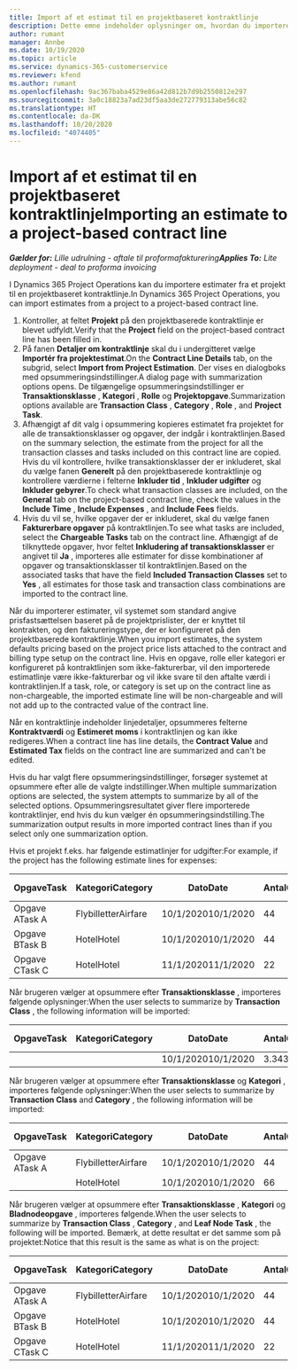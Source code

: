 ```yaml
---
title: Import af et estimat til en projektbaseret kontraktlinje
description: Dette emne indeholder oplysninger om, hvordan du importerer økonomiske estimater fra et projekt til en kontraktlinje.
author: rumant
manager: Annbe
ms.date: 10/19/2020
ms.topic: article
ms.service: dynamics-365-customerservice
ms.reviewer: kfend
ms.author: rumant
ms.openlocfilehash: 9ac367baba4529e86a42d812b7d9b2550812e297
ms.sourcegitcommit: 3a0c18823a7ad23df5aa3de272779313abe56c82
ms.translationtype: HT
ms.contentlocale: da-DK
ms.lasthandoff: 10/20/2020
ms.locfileid: "4074405"
---
```

# <a name="importing-an-estimate-to-a-project-based-contract-line"></a><span data-ttu-id="8470e-103">Import af et estimat til en projektbaseret kontraktlinje</span><span class="sxs-lookup"><span data-stu-id="8470e-103">Importing an estimate to a project-based contract line</span></span>

<span data-ttu-id="8470e-104">_**Gælder for:** Lille udrulning - aftale til proformafakturering_</span><span class="sxs-lookup"><span data-stu-id="8470e-104">_**Applies To:** Lite deployment - deal to proforma invoicing_</span></span>

<span data-ttu-id="8470e-105">I Dynamics 365 Project Operations kan du importere estimater fra et projekt til en projektbaseret kontraktlinje.</span><span class="sxs-lookup"><span data-stu-id="8470e-105">In Dynamics 365 Project Operations, you can import estimates from a project to a project-based contract line.</span></span>

1. <span data-ttu-id="8470e-106">Kontroller, at feltet **Projekt** på den projektbaserede kontraktlinje er blevet udfyldt.</span><span class="sxs-lookup"><span data-stu-id="8470e-106">Verify that the **Project** field on the project-based contract line has been filled in.</span></span>
2. <span data-ttu-id="8470e-107">På fanen **Detaljer om kontraktlinje** skal du i undergitteret vælge **Importér fra projektestimat**.</span><span class="sxs-lookup"><span data-stu-id="8470e-107">On the **Contract Line Details** tab, on the subgrid, select **Import from Project Estimation**.</span></span> <span data-ttu-id="8470e-108">Der vises en dialogboks med opsummeringsindstillinger.</span><span class="sxs-lookup"><span data-stu-id="8470e-108">A dialog page with summarization options opens.</span></span> <span data-ttu-id="8470e-109">De tilgængelige opsummeringsindstillinger er **Transaktionsklasse** , **Kategori** , **Rolle** og **Projektopgave**.</span><span class="sxs-lookup"><span data-stu-id="8470e-109">Summarization options available are **Transaction Class** , **Category** , **Role** , and **Project Task**.</span></span>
3. <span data-ttu-id="8470e-110">Afhængigt af dit valg i opsummering kopieres estimatet fra projektet for alle de transaktionsklasser og opgaver, der indgår i kontraktlinjen.</span><span class="sxs-lookup"><span data-stu-id="8470e-110">Based on the summary selection, the estimate from the project for all the transaction classes and tasks included on this contract line are copied.</span></span> <span data-ttu-id="8470e-111">Hvis du vil kontrollere, hvilke transaktionsklasser der er inkluderet, skal du vælge fanen **Generelt** på den projektbaserede kontraktlinje og kontrollere værdierne i felterne **Inkluder tid** , **Inkluder udgifter** og **Inkluder gebyrer**.</span><span class="sxs-lookup"><span data-stu-id="8470e-111">To check what transaction classes are included, on the **General** tab on the project-based contract line, check the values in the **Include Time** , **Include Expenses** , and **Include Fees** fields.</span></span> 
4. <span data-ttu-id="8470e-112">Hvis du vil se, hvilke opgaver der er inkluderet, skal du vælge fanen **Fakturerbare opgaver** på kontraktlinjen.</span><span class="sxs-lookup"><span data-stu-id="8470e-112">To see what tasks are included, select the **Chargeable Tasks** tab on the contract line.</span></span> <span data-ttu-id="8470e-113">Afhængigt af de tilknyttede opgaver, hvor feltet **Inkludering af transaktionsklasser** er angivet til **Ja** , importeres alle estimater for disse kombinationer af opgaver og transaktionsklasser til kontraktlinjen.</span><span class="sxs-lookup"><span data-stu-id="8470e-113">Based on the associated tasks that have the field **Included Transaction Classes** set to **Yes** , all estimates for those task and transaction class combinations are imported to the contract line.</span></span>

<span data-ttu-id="8470e-114">Når du importerer estimater, vil systemet som standard angive prisfastsættelsen baseret på de projektprislister, der er knyttet til kontrakten, og den faktureringstype, der er konfigureret på den projektbaserede kontraktlinje.</span><span class="sxs-lookup"><span data-stu-id="8470e-114">When you import estimates, the system defaults pricing based on the project price lists attached to the contract and billing type setup on the contract line.</span></span> <span data-ttu-id="8470e-115">Hvis en opgave, rolle eller kategori er konfigureret på kontraktlinjen som ikke-fakturerbar, vil den importerede estimatlinje være ikke-fakturerbar og vil ikke svare til den aftalte værdi i kontraktlinjen.</span><span class="sxs-lookup"><span data-stu-id="8470e-115">If a task, role, or category is set up on the contract line as non-chargeable, the imported estimate line will be non-chargeable and will not add up to the contracted value of the contract line.</span></span>

<span data-ttu-id="8470e-116">Når en kontraktlinje indeholder linjedetaljer, opsummeres felterne **Kontraktværdi** og **Estimeret moms** i kontraktlinjen og kan ikke redigeres.</span><span class="sxs-lookup"><span data-stu-id="8470e-116">When a contract line has line details, the **Contract Value** and **Estimated Tax** fields on the contract line are summarized and can't be edited.</span></span>

<span data-ttu-id="8470e-117">Hvis du har valgt flere opsummeringsindstillinger, forsøger systemet at opsummere efter alle de valgte indstillinger.</span><span class="sxs-lookup"><span data-stu-id="8470e-117">When multiple summarization options are selected, the system attempts to summarize by all of the selected options.</span></span> <span data-ttu-id="8470e-118">Opsummeringsresultatet giver flere importerede kontraktlinjer, end hvis du kun vælger én opsummeringsindstilling.</span><span class="sxs-lookup"><span data-stu-id="8470e-118">The summarization output results in more imported contract lines than if you select only one summarization option.</span></span>

<span data-ttu-id="8470e-119">Hvis et projekt f.eks. har følgende estimatlinjer for udgifter:</span><span class="sxs-lookup"><span data-stu-id="8470e-119">For example, if the project has the following estimate lines for expenses:</span></span>

| <span data-ttu-id="8470e-120">Opgave</span><span class="sxs-lookup"><span data-stu-id="8470e-120">Task</span></span> | <span data-ttu-id="8470e-121">Kategori</span><span class="sxs-lookup"><span data-stu-id="8470e-121">Category</span></span> | <span data-ttu-id="8470e-122">Dato</span><span class="sxs-lookup"><span data-stu-id="8470e-122">Date</span></span> | <span data-ttu-id="8470e-123">Antal</span><span class="sxs-lookup"><span data-stu-id="8470e-123">Quantity</span></span> | <span data-ttu-id="8470e-124">Enhedspris</span><span class="sxs-lookup"><span data-stu-id="8470e-124">Unit price</span></span> | <span data-ttu-id="8470e-125">Beløb</span><span class="sxs-lookup"><span data-stu-id="8470e-125">Amount</span></span> |
| --- | --- | --- | --- | --- | --- |
| <span data-ttu-id="8470e-126">Opgave A</span><span class="sxs-lookup"><span data-stu-id="8470e-126">Task A</span></span> | <span data-ttu-id="8470e-127">Flybilletter</span><span class="sxs-lookup"><span data-stu-id="8470e-127">Airfare</span></span> | <span data-ttu-id="8470e-128">10/1/2020</span><span class="sxs-lookup"><span data-stu-id="8470e-128">10/1/2020</span></span> | <span data-ttu-id="8470e-129">4</span><span class="sxs-lookup"><span data-stu-id="8470e-129">4</span></span> | <span data-ttu-id="8470e-130">400</span><span class="sxs-lookup"><span data-stu-id="8470e-130">400</span></span> | <span data-ttu-id="8470e-131">1600</span><span class="sxs-lookup"><span data-stu-id="8470e-131">1600</span></span> |
| <span data-ttu-id="8470e-132">Opgave B</span><span class="sxs-lookup"><span data-stu-id="8470e-132">Task B</span></span> | <span data-ttu-id="8470e-133">Hotel</span><span class="sxs-lookup"><span data-stu-id="8470e-133">Hotel</span></span> | <span data-ttu-id="8470e-134">10/1/2020</span><span class="sxs-lookup"><span data-stu-id="8470e-134">10/1/2020</span></span> | <span data-ttu-id="8470e-135">4</span><span class="sxs-lookup"><span data-stu-id="8470e-135">4</span></span> | <span data-ttu-id="8470e-136">200</span><span class="sxs-lookup"><span data-stu-id="8470e-136">200</span></span> | <span data-ttu-id="8470e-137">800</span><span class="sxs-lookup"><span data-stu-id="8470e-137">800</span></span> |
| <span data-ttu-id="8470e-138">Opgave C</span><span class="sxs-lookup"><span data-stu-id="8470e-138">Task C</span></span> | <span data-ttu-id="8470e-139">Hotel</span><span class="sxs-lookup"><span data-stu-id="8470e-139">Hotel</span></span> | <span data-ttu-id="8470e-140">11/1/2020</span><span class="sxs-lookup"><span data-stu-id="8470e-140">11/1/2020</span></span> | <span data-ttu-id="8470e-141">2</span><span class="sxs-lookup"><span data-stu-id="8470e-141">2</span></span> | <span data-ttu-id="8470e-142">200</span><span class="sxs-lookup"><span data-stu-id="8470e-142">200</span></span> | <span data-ttu-id="8470e-143">400</span><span class="sxs-lookup"><span data-stu-id="8470e-143">400</span></span> |

<span data-ttu-id="8470e-144">Når brugeren vælger at opsummere efter **Transaktionsklasse** , importeres følgende oplysninger:</span><span class="sxs-lookup"><span data-stu-id="8470e-144">When the user selects to summarize by **Transaction Class** , the following information will be imported:</span></span>

| <span data-ttu-id="8470e-145">Opgave</span><span class="sxs-lookup"><span data-stu-id="8470e-145">Task</span></span> | <span data-ttu-id="8470e-146">Kategori</span><span class="sxs-lookup"><span data-stu-id="8470e-146">Category</span></span> | <span data-ttu-id="8470e-147">Dato</span><span class="sxs-lookup"><span data-stu-id="8470e-147">Date</span></span> | <span data-ttu-id="8470e-148">Antal</span><span class="sxs-lookup"><span data-stu-id="8470e-148">Quantity</span></span> | <span data-ttu-id="8470e-149">Enhedspris</span><span class="sxs-lookup"><span data-stu-id="8470e-149">Unit price</span></span> | <span data-ttu-id="8470e-150">Beløb</span><span class="sxs-lookup"><span data-stu-id="8470e-150">Amount</span></span> |
| --- | --- | --- | --- | --- | --- |
| &nbsp; | &nbsp; | <span data-ttu-id="8470e-151">10/1/2020</span><span class="sxs-lookup"><span data-stu-id="8470e-151">10/1/2020</span></span> | <span data-ttu-id="8470e-152">3.34</span><span class="sxs-lookup"><span data-stu-id="8470e-152">3.34</span></span> | <span data-ttu-id="8470e-153">840</span><span class="sxs-lookup"><span data-stu-id="8470e-153">840</span></span> | <span data-ttu-id="8470e-154">2800</span><span class="sxs-lookup"><span data-stu-id="8470e-154">2800</span></span> |

<span data-ttu-id="8470e-155">Når brugeren vælger at opsummere efter **Transaktionsklasse** og **Kategori** , importeres følgende oplysninger:</span><span class="sxs-lookup"><span data-stu-id="8470e-155">When the user selects to summarize by **Transaction Class** and **Category** , the following information will be imported:</span></span>

| <span data-ttu-id="8470e-156">Opgave</span><span class="sxs-lookup"><span data-stu-id="8470e-156">Task</span></span> | <span data-ttu-id="8470e-157">Kategori</span><span class="sxs-lookup"><span data-stu-id="8470e-157">Category</span></span> | <span data-ttu-id="8470e-158">Dato</span><span class="sxs-lookup"><span data-stu-id="8470e-158">Date</span></span> | <span data-ttu-id="8470e-159">Antal</span><span class="sxs-lookup"><span data-stu-id="8470e-159">Quantity</span></span> | <span data-ttu-id="8470e-160">Enhedspris</span><span class="sxs-lookup"><span data-stu-id="8470e-160">Unit price</span></span> | <span data-ttu-id="8470e-161">Beløb</span><span class="sxs-lookup"><span data-stu-id="8470e-161">Amount</span></span> |
| --- | --- | --- | --- | --- | --- |
| <span data-ttu-id="8470e-162">Opgave A</span><span class="sxs-lookup"><span data-stu-id="8470e-162">Task A</span></span> | <span data-ttu-id="8470e-163">Flybilletter</span><span class="sxs-lookup"><span data-stu-id="8470e-163">Airfare</span></span> | <span data-ttu-id="8470e-164">10/1/2020</span><span class="sxs-lookup"><span data-stu-id="8470e-164">10/1/2020</span></span> | <span data-ttu-id="8470e-165">4</span><span class="sxs-lookup"><span data-stu-id="8470e-165">4</span></span> | <span data-ttu-id="8470e-166">400</span><span class="sxs-lookup"><span data-stu-id="8470e-166">400</span></span> | <span data-ttu-id="8470e-167">1600</span><span class="sxs-lookup"><span data-stu-id="8470e-167">1600</span></span> |
| &nbsp;| <span data-ttu-id="8470e-168">Hotel</span><span class="sxs-lookup"><span data-stu-id="8470e-168">Hotel</span></span> | <span data-ttu-id="8470e-169">10/1/2020</span><span class="sxs-lookup"><span data-stu-id="8470e-169">10/1/2020</span></span> | <span data-ttu-id="8470e-170">6</span><span class="sxs-lookup"><span data-stu-id="8470e-170">6</span></span> | <span data-ttu-id="8470e-171">200</span><span class="sxs-lookup"><span data-stu-id="8470e-171">200</span></span> | <span data-ttu-id="8470e-172">1200</span><span class="sxs-lookup"><span data-stu-id="8470e-172">1200</span></span> |

<span data-ttu-id="8470e-173">Når brugeren vælger at opsummere efter **Transaktionsklasse** , **Kategori** og **Bladnodeopgave** , importeres følgende.</span><span class="sxs-lookup"><span data-stu-id="8470e-173">When the user selects to summarize by **Transaction Class** , **Category** , and **Leaf Node Task** , the following will be imported.</span></span> <span data-ttu-id="8470e-174">Bemærk, at dette resultat er det samme som på projektet:</span><span class="sxs-lookup"><span data-stu-id="8470e-174">Notice that this result is the same as what is on the project:</span></span>

| <span data-ttu-id="8470e-175">Opgave</span><span class="sxs-lookup"><span data-stu-id="8470e-175">Task</span></span> | <span data-ttu-id="8470e-176">Kategori</span><span class="sxs-lookup"><span data-stu-id="8470e-176">Category</span></span> | <span data-ttu-id="8470e-177">Dato</span><span class="sxs-lookup"><span data-stu-id="8470e-177">Date</span></span> | <span data-ttu-id="8470e-178">Antal</span><span class="sxs-lookup"><span data-stu-id="8470e-178">Quantity</span></span> | <span data-ttu-id="8470e-179">Enhedspris</span><span class="sxs-lookup"><span data-stu-id="8470e-179">Unit price</span></span> | <span data-ttu-id="8470e-180">Beløb</span><span class="sxs-lookup"><span data-stu-id="8470e-180">Amount</span></span> |
| --- | --- | --- | --- | --- | --- |
| <span data-ttu-id="8470e-181">Opgave A</span><span class="sxs-lookup"><span data-stu-id="8470e-181">Task A</span></span> | <span data-ttu-id="8470e-182">Flybilletter</span><span class="sxs-lookup"><span data-stu-id="8470e-182">Airfare</span></span> | <span data-ttu-id="8470e-183">10/1/2020</span><span class="sxs-lookup"><span data-stu-id="8470e-183">10/1/2020</span></span> | <span data-ttu-id="8470e-184">4</span><span class="sxs-lookup"><span data-stu-id="8470e-184">4</span></span> | <span data-ttu-id="8470e-185">400</span><span class="sxs-lookup"><span data-stu-id="8470e-185">400</span></span> | <span data-ttu-id="8470e-186">1600</span><span class="sxs-lookup"><span data-stu-id="8470e-186">1600</span></span> |
| <span data-ttu-id="8470e-187">Opgave B</span><span class="sxs-lookup"><span data-stu-id="8470e-187">Task B</span></span> | <span data-ttu-id="8470e-188">Hotel</span><span class="sxs-lookup"><span data-stu-id="8470e-188">Hotel</span></span> | <span data-ttu-id="8470e-189">10/1/2020</span><span class="sxs-lookup"><span data-stu-id="8470e-189">10/1/2020</span></span> | <span data-ttu-id="8470e-190">4</span><span class="sxs-lookup"><span data-stu-id="8470e-190">4</span></span> | <span data-ttu-id="8470e-191">200</span><span class="sxs-lookup"><span data-stu-id="8470e-191">200</span></span> | <span data-ttu-id="8470e-192">800</span><span class="sxs-lookup"><span data-stu-id="8470e-192">800</span></span> |
| <span data-ttu-id="8470e-193">Opgave C</span><span class="sxs-lookup"><span data-stu-id="8470e-193">Task C</span></span> | <span data-ttu-id="8470e-194">Hotel</span><span class="sxs-lookup"><span data-stu-id="8470e-194">Hotel</span></span> | <span data-ttu-id="8470e-195">11/1/2020</span><span class="sxs-lookup"><span data-stu-id="8470e-195">11/1/2020</span></span> | <span data-ttu-id="8470e-196">2</span><span class="sxs-lookup"><span data-stu-id="8470e-196">2</span></span> | <span data-ttu-id="8470e-197">200</span><span class="sxs-lookup"><span data-stu-id="8470e-197">200</span></span> | <span data-ttu-id="8470e-198">400</span><span class="sxs-lookup"><span data-stu-id="8470e-198">400</span></span> |
